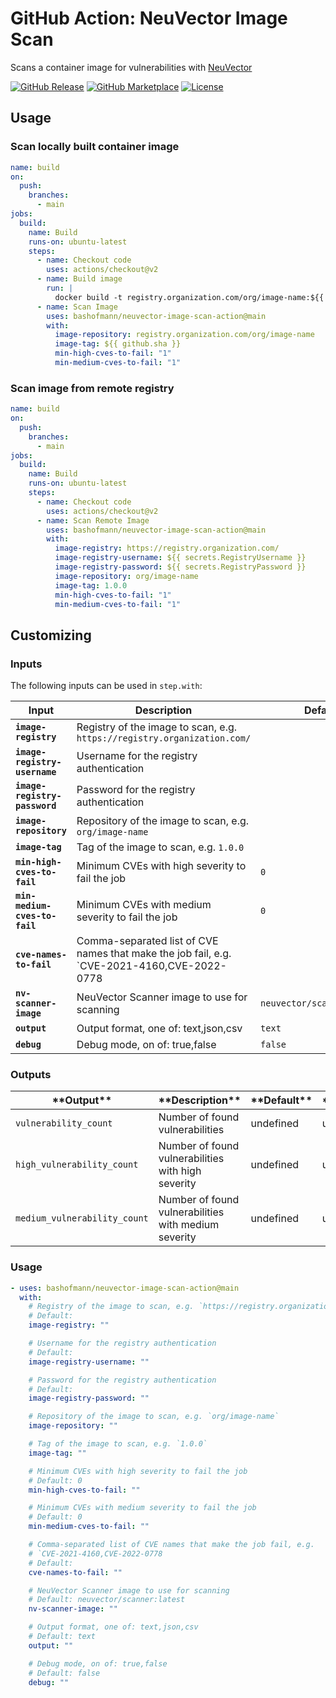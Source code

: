 <!-- start title -->

# GitHub Action: NeuVector Image Scan

<!-- end title -->
<!-- start description -->

Scans a container image for vulnerabilities with [NeuVector](https://neuvector.com)

<!-- end description -->

[![GitHub Release][release-img]][release]
[![GitHub Marketplace][marketplace-img]][marketplace]
[![License][license-img]][license]

## Usage

### Scan locally built container image

```yaml
name: build
on:
  push:
    branches:
      - main
jobs:
  build:
    name: Build
    runs-on: ubuntu-latest
    steps:
      - name: Checkout code
        uses: actions/checkout@v2
      - name: Build image
        run: |
          docker build -t registry.organization.com/org/image-name:${{ github.sha }} .
      - name: Scan Image
        uses: bashofmann/neuvector-image-scan-action@main
        with:
          image-repository: registry.organization.com/org/image-name
          image-tag: ${{ github.sha }}
          min-high-cves-to-fail: "1"
          min-medium-cves-to-fail: "1"
```

### Scan image from remote registry

```yaml
name: build
on:
  push:
    branches:
      - main
jobs:
  build:
    name: Build
    runs-on: ubuntu-latest
    steps:
      - name: Checkout code
        uses: actions/checkout@v2
      - name: Scan Remote Image
        uses: bashofmann/neuvector-image-scan-action@main
        with:
          image-registry: https://registry.organization.com/
          image-registry-username: ${{ secrets.RegistryUsername }}
          image-registry-password: ${{ secrets.RegistryPassword }}
          image-repository: org/image-name
          image-tag: 1.0.0
          min-high-cves-to-fail: "1"
          min-medium-cves-to-fail: "1"
```

## Customizing

### Inputs

The following inputs can be used in `step.with`:

<!-- start inputs -->

| **Input**                     | **Description**                                                                             | **Default**                | **Required** |
| ----------------------------- | ------------------------------------------------------------------------------------------- | -------------------------- | ------------ |
| **`image-registry`**          | Registry of the image to scan, e.g. `https://registry.organization.com/`                    |                            | **false**    |
| **`image-registry-username`** | Username for the registry authentication                                                    |                            | **false**    |
| **`image-registry-password`** | Password for the registry authentication                                                    |                            | **false**    |
| **`image-repository`**        | Repository of the image to scan, e.g. `org/image-name`                                      |                            | **true**     |
| **`image-tag`**               | Tag of the image to scan, e.g. `1.0.0`                                                      |                            | **true**     |
| **`min-high-cves-to-fail`**   | Minimum CVEs with high severity to fail the job                                             | `0`                        | **false**    |
| **`min-medium-cves-to-fail`** | Minimum CVEs with medium severity to fail the job                                           | `0`                        | **false**    |
| **`cve-names-to-fail`**       | Comma-separated list of CVE names that make the job fail, e.g. `CVE-2021-4160,CVE-2022-0778 |                            | **false**    |
| **`nv-scanner-image`**        | NeuVector Scanner image to use for scanning                                                 | `neuvector/scanner:latest` | **false**    |
| **`output`**                  | Output format, one of: text,json,csv                                                        | `text`                     | **false**    |
| **`debug`**                   | Debug mode, on of: true,false                                                               | `false`                    | **false**    |

<!-- end inputs -->

### Outputs

<!-- start outputs -->

| \***\*Output\*\***           | \***\*Description\*\***                              | \***\*Default\*\*** | \***\*Required\*\*** |
| ---------------------------- | ---------------------------------------------------- | ------------------- | -------------------- |
| `vulnerability_count`        | Number of found vulnerabilities                      | undefined           | undefined            |
| `high_vulnerability_count`   | Number of found vulnerabilities with high severity   | undefined           | undefined            |
| `medium_vulnerability_count` | Number of found vulnerabilities with medium severity | undefined           | undefined            |

<!-- end outputs -->

### Usage

<!-- start usage -->

```yaml
- uses: bashofmann/neuvector-image-scan-action@main
  with:
    # Registry of the image to scan, e.g. `https://registry.organization.com/`
    # Default:
    image-registry: ""

    # Username for the registry authentication
    # Default:
    image-registry-username: ""

    # Password for the registry authentication
    # Default:
    image-registry-password: ""

    # Repository of the image to scan, e.g. `org/image-name`
    image-repository: ""

    # Tag of the image to scan, e.g. `1.0.0`
    image-tag: ""

    # Minimum CVEs with high severity to fail the job
    # Default: 0
    min-high-cves-to-fail: ""

    # Minimum CVEs with medium severity to fail the job
    # Default: 0
    min-medium-cves-to-fail: ""

    # Comma-separated list of CVE names that make the job fail, e.g.
    # `CVE-2021-4160,CVE-2022-0778
    # Default:
    cve-names-to-fail: ""

    # NeuVector Scanner image to use for scanning
    # Default: neuvector/scanner:latest
    nv-scanner-image: ""

    # Output format, one of: text,json,csv
    # Default: text
    output: ""

    # Debug mode, on of: true,false
    # Default: false
    debug: ""
```

<!-- end usage -->

[release]: https://github.com/bashofmann/neuvector-image-scan-action/releases/latest
[release-img]: https://img.shields.io/github/release/bashofmann/neuvector-image-scan-action.svg?logo=github
[marketplace]: https://github.com/marketplace/actions/bashofmann/neuvector-image-scan
[marketplace-img]: https://img.shields.io/badge/marketplace-bashofmann/neuvector-image-scan--action-blue?logo=github
[license]: https://github.com/bashofmann/neuvector-image-scan-action/blob/master/LICENSE
[license-img]: https://img.shields.io/github/license/bashofmann/neuvector-image-scan-action

